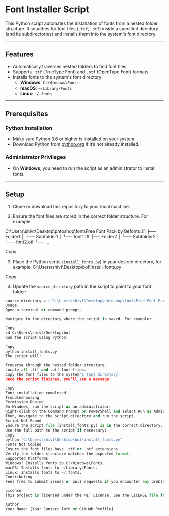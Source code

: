 # **Font Installer Script**

This Python script automates the installation of fonts from a nested folder structure. It searches for font files (`.ttf`, `.otf`) inside a specified directory (and its subdirectories) and installs them into the system's font directory.

---

## **Features**
- Automatically traverses nested folders to find font files.
- Supports `.ttf` (TrueType Font) and `.otf` (OpenType Font) formats.
- Installs fonts to the system's font directory:
  - **Windows**: `C:\Windows\Fonts`
  - **macOS**: `~/Library/Fonts`
  - **Linux**: `~/.fonts`

---

## **Prerequisites**

### **Python Installation**
- Make sure Python 3.6 or higher is installed on your system.
- Download Python from [python.org](https://www.python.org/) if it’s not already installed.

### **Administrator Privileges**
- On **Windows**, you need to run the script as an administrator to install fonts.

---

## **Setup**

1. Clone or download this repository to your local machine.

2. Ensure the font files are stored in the correct folder structure. For example:

C:\Users\shivt\Desktop\phtoshop\font\Free Font Pack by Befonts 21
├── Folder1
│   └── Subfolder1
│       └── font1.ttf
├── Folder2
│   └── Subfolder2
│       └── font2.otf
└── ...

Copy

3. Place the Python script (`install_fonts.py`) in your desired directory, for example:
C:\Users\shivt\Desktop\bol\install_fonts.py

Copy

4. Update the `source_directory` path in the script to point to your font folder:
```python
source_directory = r"C:\Users\shivt\Desktop\phtoshop\font\Free Font Pack by Befonts 21"
Usage
Open a terminal or command prompt.

Navigate to the directory where the script is saved. For example:

Copy
cd C:\Users\shivt\Desktop\bol
Run the script using Python:

Copy
python install_fonts.py
The script will:

Traverse through the nested folder structure.
Locate all .ttf and .otf font files.
Copy the font files to the system's font directory.
Once the script finishes, you’ll see a message:

Copy
Font installation completed!
Troubleshooting
Permission Denied
On Windows, run the script as an administrator:
Right-click on the Command Prompt or PowerShell and select Run as Administrator.
Then, navigate to the script directory and run the script.
Script Not Found
Ensure the script file (install_fonts.py) is in the correct directory.
Use the full path to the script if necessary:
Copy
python "C:\Users\shivt\Desktop\bol\install_fonts.py"
Fonts Not Copied
Ensure the font files have .ttf or .otf extensions.
Verify the folder structure matches the expected format.
Supported Platforms
Windows: Installs fonts to C:\Windows\Fonts.
macOS: Installs fonts to ~/Library/Fonts.
Linux: Installs fonts to ~/.fonts.
Contributing
Feel free to submit issues or pull requests if you encounter any problems or wish to improve the script.

License
This project is licensed under the MIT License. See the LICENSE file for more details.

Author
Your Name: [Your Contact Info or GitHub Profile]
